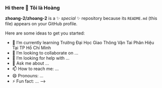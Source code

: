 ### Hi there 👋  Tôi là  Hoàng

**zhoang-2/zhoang-2** is a ✨ _special_ ✨ repository because its `README.md` (this file) appears on your GitHub profile.

Here are some ideas to get you started:
- 🌱 I’m currently learning Trường Đại Học Giao Thông Vận Tai Phân Hiệu Tại TP Hồ Chí Minh
- 👯 I’m looking to collaborate on ...
- 🤔 I’m looking for help with ...
- 💬 Ask me about ...
- 📫 How to reach me: ...
- 😄 Pronouns: ...
- ⚡ Fun fact: ...
-->
